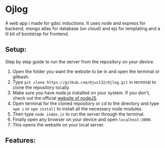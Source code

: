 # Ojlog
A web app i made for gdsc inductions. It uses node and express for backend, mongo atlas for database (on cloud) and ejs for templating and a lil bit of bootstrap for frontend.

## Setup:
Step by step guide to run the server from the repository on your device.

1. Open the folder you want the website to be in and open the terminal or gitbash.
2. Type ```git clone https://github.com/Ojus132/Ojlog.git``` in terminal to clone the repository locally.
3. Make sure you have node.js installed on your system. If you don't, check out the official [website of nodeJS](https://nodejs.org/en/download).
4. Open terminal for the cloned repository or cd to the directory and type ```npm i``` or ```npm install``` to install all the necessary node modules.
5. Then type ```node index.js``` to run the server through the terminal.
6. Finally open any browser on your device and open ```localhost:3000```.
7. This opens the website on your local server. 

## Features:


